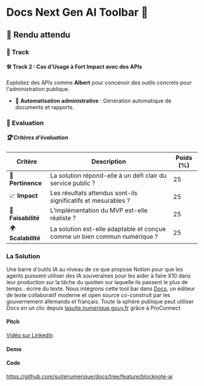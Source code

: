 # Docs Next Gen AI Toolbar 🤖  

## 🚀 Rendu attendu  

### 🎯 Track  

#### 🛠 Track 2 : Cas d'Usage à Fort Impact avec des APIs  
Exploitez des APIs comme **Albert** pour concevoir des outils concrets pour l'administration publique.    
- 📝 **Automatisation administrative** : Génération automatique de documents et rapports.  

### 📝 Evaluation  

##### 🏆 Critères d'évaluation  
| Critère            | Description | Poids (%) |
|--------------------|-------------|-----------|
| 🎯 **Pertinence**  | La solution répond-elle à un défi clair du service public ? | 25 |
| 📈 **Impact**      | Les résultats attendus sont-ils significatifs et mesurables ? | 25 |
| 🔧 **Faisabilité** | L’implémentation du MVP est-elle réaliste ? | 25 |
| 🌍 **Scalabilité** | La solution est-elle adaptable et conçue comme un bien commun numérique ? | 25 |

### La Solution
Une barre d'outils IA au niveau de ce que propose Notion pour que les agents puissent utiliser des IA souveraines pour les aider à faire X10 dans leur production sur la tâche du quotien sur laquelle ils passent le plus de temps : écrire du texte.
Nous intégrons cette tool bar dans [Docs](https://docs.numerique.gouv.fr/), un éditeur de texte collaboratif moderne et open source co-construit par les gouvernement allemands et français. 
Toute la sphère publique peut utiliser Docs en un clic depuis [lasuite.numerique.gouv.fr](https://lasuite.numerique.gouv.fr) grâce à ProConnect 

#### Pitch
[Vidéo sur LinkedIn](https://www.linkedin.com/feed/update/urn:li:activity:7292902028840742913/)
#### Demo

#### Code
https://github.com/suitenumerique/docs/tree/feature/blocknote-ai
